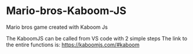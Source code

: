 # Mario-bros-Kaboom-JS
Mario bros game created with Kaboom Js

The KaboomJS can be called from VS code with 2 simple steps
The link to the entire functions is: https://kaboomjs.com/#kaboom
